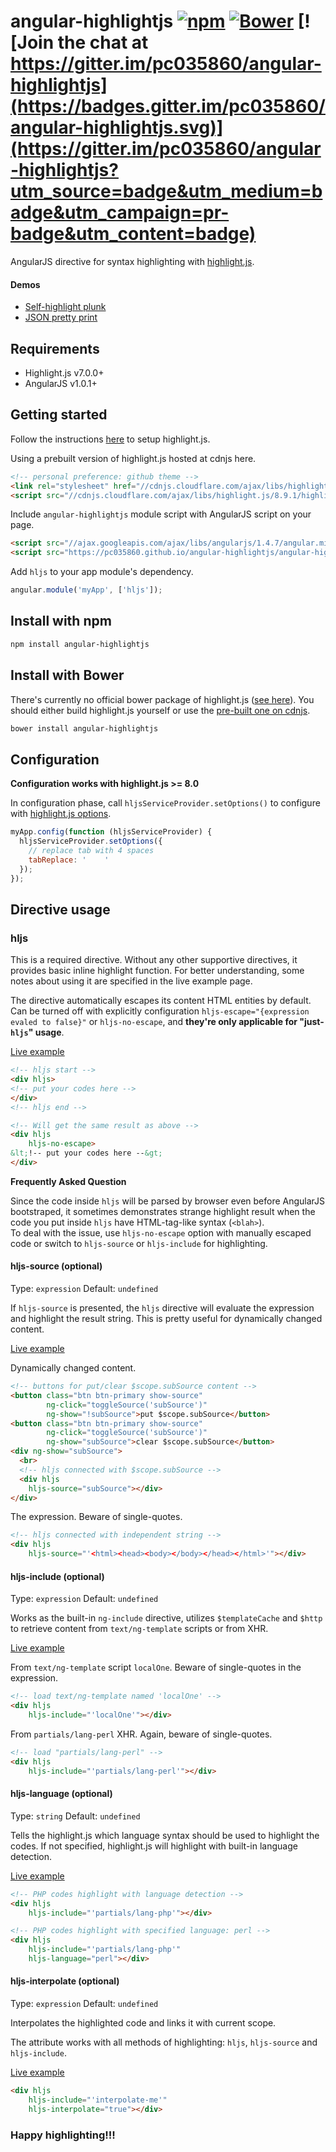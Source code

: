 # angular-highlightjs [![npm](https://img.shields.io/npm/v/angular-highlightjs.svg)](https://www.npmjs.com/package/angular-highlightjs) [![Bower](https://img.shields.io/bower/v/angular-highlightjs.svg)](http://bower.io/search/?q=angular-highlightjs) [![Join the chat at https://gitter.im/pc035860/angular-highlightjs](https://badges.gitter.im/pc035860/angular-highlightjs.svg)](https://gitter.im/pc035860/angular-highlightjs?utm_source=badge&utm_medium=badge&utm_campaign=pr-badge&utm_content=badge)

AngularJS directive for syntax highlighting with [highlight.js](http://highlightjs.org/).

#### Demos

* [Self-highlight plunk](http://plnkr.co/edit/OPxzDu?p=preview)
* [JSON pretty print](http://plnkr.co/edit/WCmBTQ?p=preview)

## Requirements

* Highlight.js v7.0.0+
* AngularJS v1.0.1+


## Getting started

Follow the instructions [here](http://softwaremaniacs.org/soft/highlight/en/download/) to setup highlight.js.

Using a prebuilt version of highlight.js hosted at cdnjs here.

```html
<!-- personal preference: github theme -->
<link rel="stylesheet" href="//cdnjs.cloudflare.com/ajax/libs/highlight.js/8.9.1/styles/github.min.css">
<script src="//cdnjs.cloudflare.com/ajax/libs/highlight.js/8.9.1/highlight.min.js"></script>
```

Include `angular-highlightjs` module script with AngularJS script on your page.
```html
<script src="//ajax.googleapis.com/ajax/libs/angularjs/1.4.7/angular.min.js"></script>
<script src="https://pc035860.github.io/angular-highlightjs/angular-highlightjs.min.js"></script>
```

Add `hljs` to your app module's dependency.
```js
angular.module('myApp', ['hljs']);
```

## Install with npm

```sh
npm install angular-highlightjs
```

## Install with Bower

There's currently no official bower package of highlight.js ([see here](https://github.com/isagalaev/highlight.js/issues/182#issuecomment-29251147)). You should either build highlight.js yourself or use the [pre-built one on cdnjs](https://cdnjs.com/libraries/highlight.js).

```sh
bower install angular-highlightjs
```

## Configuration

**Configuration works with highlight.js >= 8.0**

In configuration phase, call `hljsServiceProvider.setOptions()` to configure with [highlight.js options](http://highlightjs.readthedocs.org/en/latest/api.html#configure-options).

```js
myApp.config(function (hljsServiceProvider) {
  hljsServiceProvider.setOptions({
    // replace tab with 4 spaces
    tabReplace: '    '
  });
});
```

## Directive usage

### hljs
This is a required directive. Without any other supportive directives, it provides basic inline highlight function. For better understanding, some notes about using it are specified in the live example page.

The directive automatically escapes its content HTML entities by default. Can be turned off with explicitly configuration `hljs-escape="{expression evaled to false}"` or `hljs-no-escape`, and **they're only applicable for "just-`hljs`" usage**.

[Live example](http://pc035860.github.io/angular-highlightjs/example/#/hljs)

```html
<!-- hljs start -->
<div hljs>
<!-- put your codes here -->
</div>
<!-- hljs end -->

<!-- Will get the same result as above -->
<div hljs
    hljs-no-escape>
&lt;!-- put your codes here --&gt;
</div>
```

**Frequently Asked Question**

Since the code inside `hljs` will be parsed by browser even before AngularJS bootstraped, it sometimes demonstrates strange highlight result when the code you put inside `hljs` have HTML-tag-like syntax (`<blah>`).  
To deal with the issue, use `hljs-no-escape` option with manually escaped code or switch to `hljs-source` or `hljs-include` for highlighting.

#### hljs-source (optional)
Type: `expression`
Default: `undefined`

If `hljs-source` is presented, the `hljs` directive will evaluate the expression and highlight the result string. This is pretty useful for dynamically changed content.

[Live example](http://pc035860.github.io/angular-highlightjs/example/#/hljs-source)

Dynamically changed content.
```html
<!-- buttons for put/clear $scope.subSource content -->
<button class="btn btn-primary show-source" 
        ng-click="toggleSource('subSource')"
        ng-show="!subSource">put $scope.subSource</button>
<button class="btn btn-primary show-source" 
        ng-click="toggleSource('subSource')"
        ng-show="subSource">clear $scope.subSource</button>
<div ng-show="subSource">
  <br>
  <!-- hljs connected with $scope.subSource -->
  <div hljs
    hljs-source="subSource"></div>
</div>
```

The expression. Beware of single-quotes.
```html
<!-- hljs connected with independent string -->
<div hljs
    hljs-source="'<html><head><body></body></head></html>'"></div>
```

#### hljs-include (optional)
Type: `expression`
Default: `undefined`

Works as the built-in `ng-include` directive, utilizes `$templateCache` and `$http` to retrieve content from `text/ng-template` scripts or from XHR.

[Live example](http://pc035860.github.io/angular-highlightjs/example/#/hljs-include)

From `text/ng-template` script `localOne`. Beware of single-quotes in the expression.
```html
<!-- load text/ng-template named 'localOne' -->
<div hljs
    hljs-include="'localOne'"></div>
```

From `partials/lang-perl` XHR. Again, beware of single-quotes.
```html
<!-- load "partials/lang-perl" -->
<div hljs
    hljs-include="'partials/lang-perl'"></div>
```

#### hljs-language (optional)
Type: `string`
Default: `undefined`

Tells the highlight.js which language syntax should be used to highlight the codes. If not specified, highlight.js will highlight with built-in language detection.

[Live example](http://pc035860.github.io/angular-highlightjs/example/#/hljs-language)

```html
<!-- PHP codes highlight with language detection -->
<div hljs 
    hljs-include="'partials/lang-php'"></div>

<!-- PHP codes highlight with specified language: perl -->
<div hljs 
    hljs-include="'partials/lang-php'"
    hljs-language="perl"></div>
```


#### hljs-interpolate (optional)
Type: `expression`
Default: `undefined`

Interpolates the highlighted code and links it with current scope.

The attribute works with all methods of highlighting: `hljs`, `hljs-source` and `hljs-include`.

[Live example](http://pc035860.github.io/angular-highlightjs/example/#/hljs-compile)

```html
<div hljs
    hljs-include="'interpolate-me'"
    hljs-interpolate="true"></div>
```

### Happy highlighting!!!
